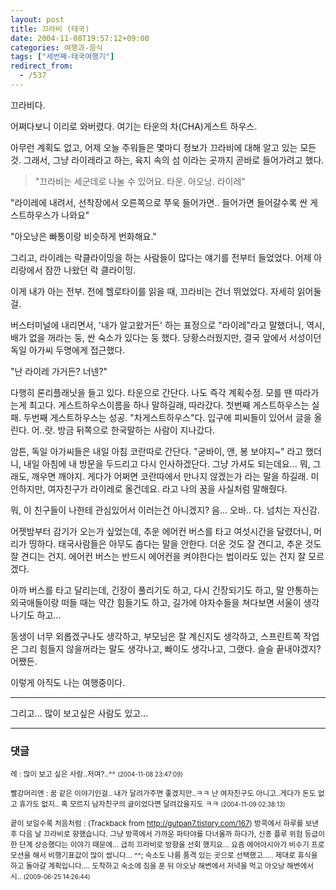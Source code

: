 ```yaml
---
layout: post
title: 끄라비 (태국)
date: 2004-11-08T19:57:12+09:00
categories: 여행과-음식
tags: ["세번째-태국여행기"]
redirect_from:
  - /537
---
```


끄라비다.

어쩌다보니 이리로 와버렸다. 여기는 타운의 차(CHA)게스트 하우스.

아무런 계획도 없고, 어제 오늘 주워들은 몇마디 정보가 끄라비에 대해 알고 있는 모든 것. 그래서, 그냥 라이레라고 하는, 육지 속의 섬 이라는 곳까지 곧바로 들어가려고 했다.

> "끄라비는 세군데로 나눌 수 있어요. 타운. 아오낭. 라이레"

"라이레에 내려서, 선착장에서 오른쪽으로 쭈욱 들어가면.. 들어가면 들어갈수록 싼 게스트하우스가 나와요"

"아오낭은 빠통이랑 비슷하게 번화해요."

그리고, 라이레는 락클라이밍을 하는 사람들이 많다는 얘기를 전부터 들었었다. 어제 아리랑에서 잠깐 나왔던 락 클라이밍.

이게 내가 아는 전부. 전에 헬로타이를 읽을 때, 끄라비는 건너 뛰었었다. 자세히 읽어둘걸.

버스터미널에 내리면서, '내가 알고왔거든' 하는 표정으로 "라이레"라고 말했더니, 역시, 배가 없을 꺼라는 둥, 싼 숙소가 있다는 둥 했다. 당황스러웠지만, 결국 앞에서 서성이던 독일 아가씨 두명에게 접근했다.

"난 라이레 가거든? 너넨?"

다행히 론리플래닛을 들고 있다. 타운으로 간단다. 나도 즉각 계획수정. 모를 땐 따라가는게 최고다. 게스트하우스이름을 하나 말하길래, 따라갔다. 첫번째 게스트하우스는 실패. 두번째 게스트하우스는 성공. "차게스트하우스"다. 입구에 피씨들이 있어서 글을 올린다. 어..랏. 방금 뒤쪽으로 한국말하는 사람이 지나갔다.

암튼, 독일 아가씨들은 내일 아침 코란따로 간단다. "굳바이, 앤, 봉 보야지~" 라고 했더니, 내일 아침에 내 방문을 두드리고 다시 인사하겠단다. 그냥 가셔도 되는데요... 뭐, 그래도, 깨우면 깨야지. 게다가 어쩌면 코란따에서 만나지 않겠는가 라는 말을 하길래. 미안하지만, 여자친구가 라이레로 올건데요. 라고 나의 꿈을 사실처럼 말해줬다.

뭐, 이 친구들이 나한테 관심있어서 이러는건 아니겠지? 음... 오바.. 다. 넘치는 자신감.

어젯밤부터 감기가 오는가 싶었는데, 추운 에어컨 버스를 타고 여섯시간을 달렸더니, 머리가 띵하다. 태국사람들은 아무도 춥다는 말을 안한다. 더운 것도 잘 견디고, 추운 것도 잘 견디는 건지. 에어컨 버스는 반드시 에어컨을 켜야한다는 법이라도 있는 건지 잘 모르겠다.

아까 버스를 타고 달리는데, 긴장이 풀리기도 하고, 다시 긴장되기도 하고, 말 안통하는 외국애들이랑 떠들 때는 약간 힘들기도 하고, 길가에 야자수들을 쳐다보면 서울이 생각나기도 하고...

동생이 너무 외롭겠구나도 생각하고, 부모님은 잘 계신지도 생각하고, 스프린트쪽 작업은 그리 힘들지 않을꺼라는 말도 생각나고, 빠이도 생각나고, 그랬다. 슬슬 끝내야겠지? 어쨌든.

이렇게 아직도 나는 여행중이다.

---

그리고... 많이 보고싶은 사람도 있고...

* * *

### 댓글



<!--- cmt:903 --->
<!--- mail: --->
<!--- parent:0 --->

<small class=comment>레 : 많이 보고 싶은 사람..저여?..^^ <small>(2004-11-08 23:47:09)</small></small>


<!--- cmt:904 --->
<!--- mail: --->
<!--- parent:0 --->

<small class=comment>빨강머리앤 : 꿈 같은 이야기인걸.. 내가 달려가주면 좋겠지만..ㅋㅋ  난 여자친구도 아니고..게다가 돈도 없고 휴가도 없지.. 혹 모르지 남자친구의 글이었다면 달려갔을지도 ㅋㅋ <small>(2004-11-09 02:38:13)</small></small>


<!--- cmt:905 --->
<!--- mail: --->
<!--- parent:0 --->

<small class=comment>끝이 보일수록 처음처럼 : <!-- ping:905 ---> (Trackback from <a href='http://gutpan7.tistory.com/167'>http://gutpan7.tistory.com/167</a>) 방콕에서 하루를 보낸 후 다음 날 끄라비로 향했습니다. 그냥 방콕에서 가까운 파타야를 다녀올까 하다가, 신종 플루 위험 등급이 한 단계 상승했다는 이야기 때문에... 급히 끄라비로 방향을 선회 했지요... 요즘 에어아시아가 비수기 프로모션을 해서 비행기표값이 많이 쌉니다... ^^; 숙소도 나름 품격 있는 곳으로 선택했고..... 제대로 휴식을 하고 돌아갈 계획입니다.... 도착하고 숙소에 짐을 푼 뒤 아오낭 해변에서 저녁을 먹고 아오낭 해변에서 시.. <small>(2009-06-25 14:26:44)</small></small>


